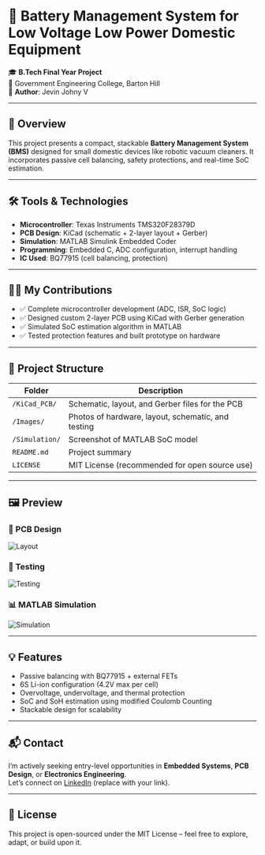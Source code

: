 # 🔋 Battery Management System for Low Voltage Low Power Domestic Equipment

🎓 **B.Tech Final Year Project**  
🏫 Government Engineering College, Barton Hill  
👤 **Author**: Jevin Johny V  

---

## 📘 Overview

This project presents a compact, stackable **Battery Management System (BMS)** designed for small domestic devices like robotic vacuum cleaners. It incorporates passive cell balancing, safety protections, and real-time SoC estimation.

---

## 🛠️ Tools & Technologies

- **Microcontroller**: Texas Instruments TMS320F28379D  
- **PCB Design**: KiCad (schematic + 2-layer layout + Gerber)  
- **Simulation**: MATLAB Simulink Embedded Coder  
- **Programming**: Embedded C, ADC configuration, interrupt handling  
- **IC Used**: BQ77915 (cell balancing, protection)

---

## 🧑‍💻 My Contributions

- ✅ Complete microcontroller development (ADC, ISR, SoC logic)
- ✅ Designed custom 2-layer PCB using KiCad with Gerber generation
- ✅ Simulated SoC estimation algorithm in MATLAB
- ✅ Tested protection features and built prototype on hardware

---

## 📂 Project Structure

| Folder | Description |
|--------|-------------|
| `/KiCad_PCB/` | Schematic, layout, and Gerber files for the PCB |
| `/Images/` | Photos of hardware, layout, schematic, and testing |
| `/Simulation/` | Screenshot of MATLAB SoC model |
| `README.md` | Project summary |
| `LICENSE` | MIT License (recommended for open source use) |

---

## 🖼️ Preview

### 🔌 PCB Design
![Layout](screenshot/layout.png)

### 🧪 Testing
![Testing](screenshot/testing1.jpg)

### 📊 MATLAB Simulation
![Simulation](screenshot/matlabsimulation.png)

---

## 💡 Features

- Passive balancing with BQ77915 + external FETs
- 6S Li-ion configuration (4.2V max per cell)
- Overvoltage, undervoltage, and thermal protection
- SoC and SoH estimation using modified Coulomb Counting
- Stackable design for scalability

---

## 📬 Contact

I’m actively seeking entry-level opportunities in **Embedded Systems**, **PCB Design**, or **Electronics Engineering**.  
Let’s connect on [LinkedIn](https://www.linkedin.com/in/jevinjohny) (replace with your link).

---

## 📄 License

This project is open-sourced under the MIT License – feel free to explore, adapt, or build upon it.
